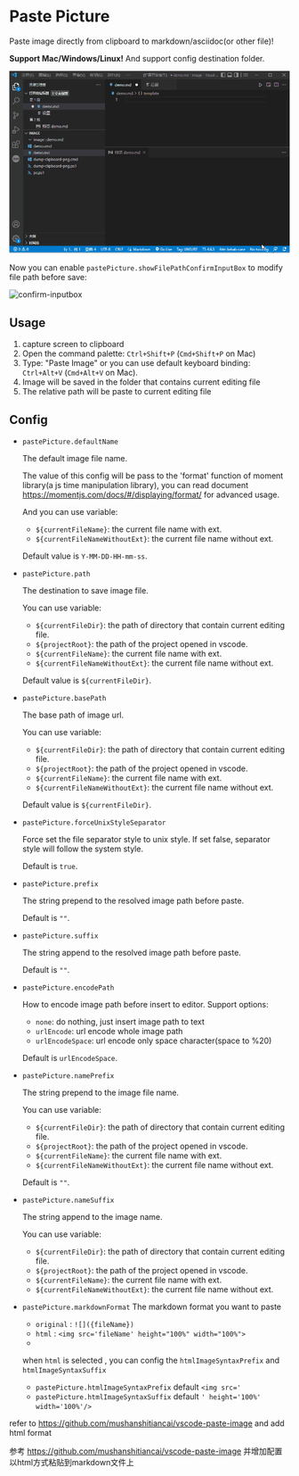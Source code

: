 # Paste Picture

Paste image directly from clipboard to markdown/asciidoc(or other file)!

**Support Mac/Windows/Linux!** And support config destination folder.

![](https://raw.githubusercontent.com/Andersonfeng/vscode-extension-paste-image/main/res/vscode%E6%94%B9%E8%BF%9B%E6%8F%92%E4%BB%B6.gif)

Now you can enable `pastePicture.showFilePathConfirmInputBox` to modify file path before save:

![confirm-inputbox](https://raw.githubusercontent.com/mushanshitiancai/vscode-paste-image/master/res/confirm-inputbox.png)

## Usage

1. capture screen to clipboard
2. Open the command palette: `Ctrl+Shift+P` (`Cmd+Shift+P` on Mac)
3. Type: "Paste Image" or you can use default keyboard binding: `Ctrl+Alt+V` (`Cmd+Alt+V` on Mac).
4. Image will be saved in the folder that contains current editing file
5. The relative path will be paste to current editing file 

## Config

- `pastePicture.defaultName`

    The default image file name.

    The value of this config will be pass to the 'format' function of moment library(a js time manipulation library), you can read document https://momentjs.com/docs/#/displaying/format/ for advanced usage.

    And you can use variable:

    - `${currentFileName}`: the current file name with ext.
    - `${currentFileNameWithoutExt}`: the current file name without ext.

    Default value is `Y-MM-DD-HH-mm-ss`.

- `pastePicture.path`

    The destination to save image file.
    
    You can use variable:
    
    - `${currentFileDir}`: the path of directory that contain current editing file. 
    - `${projectRoot}`: the path of the project opened in vscode.
    - `${currentFileName}`: the current file name with ext.
    - `${currentFileNameWithoutExt}`: the current file name without ext.

    Default value is `${currentFileDir}`.

- `pastePicture.basePath`

    The base path of image url.
    
    You can use variable:
    
    - `${currentFileDir}`: the path of directory that contain current editing file. 
    - `${projectRoot}`: the path of the project opened in vscode.
    - `${currentFileName}`: the current file name with ext.
    - `${currentFileNameWithoutExt}`: the current file name without ext.

    Default value is `${currentFileDir}`.

- `pastePicture.forceUnixStyleSeparator`

    Force set the file separator style to unix style. If set false, separator style will follow the system style. 
    
    Default is `true`.

- `pastePicture.prefix`

    The string prepend to the resolved image path before paste.

    Default is `""`.

- `pastePicture.suffix`

    The string append to the resolved image path before paste.

    Default is `""`.

- `pastePicture.encodePath`

    How to encode image path before insert to editor. Support options:

    - `none`: do nothing, just insert image path to text
    - `urlEncode`: url encode whole image path
    - `urlEncodeSpace`: url encode only space character(space to %20)

    Default is `urlEncodeSpace`.

- `pastePicture.namePrefix`

    The string prepend to the image file name.

    You can use variable:
    
    - `${currentFileDir}`: the path of directory that contain current editing file. 
    - `${projectRoot}`: the path of the project opened in vscode.
    - `${currentFileName}`: the current file name with ext.
    - `${currentFileNameWithoutExt}`: the current file name without ext.

    Default is `""`.

- `pastePicture.nameSuffix`

    The string append to the image name.

    You can use variable:
    
    - `${currentFileDir}`: the path of directory that contain current editing file. 
    - `${projectRoot}`: the path of the project opened in vscode.
    - `${currentFileName}`: the current file name with ext.
    - `${currentFileNameWithoutExt}`: the current file name without ext.

- `pastePicture.markdownFormat`
    The markdown format you want to paste
    - `original` : `![]({fileName})`
    - `html` : `<img src='fileName' height="100%" width="100%">` 
    - 
    when `html` is selected , you can config the `htmlImageSyntaxPrefix` and `htmlImageSyntaxSuffix`
  -  `pastePicture.htmlImageSyntaxPrefix` default `<img src='`
  -  `pastePicture.htmlImageSyntaxSuffix` default `' height='100%' width='100%'/>`

refer to https://github.com/mushanshitiancai/vscode-paste-image and add html format 

参考 https://github.com/mushanshitiancai/vscode-paste-image 并增加配置以html方式粘贴到markdown文件上